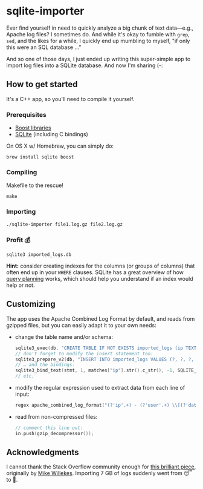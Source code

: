 # sqlite-importer

Ever find yourself in need to quickly analyze a big chunk of text data—e.g.,
Apache log files? I sometimes do. And while it's okay to fumble with `grep`,
`sed`, and the likes for a while, I quickly end up mumbling to myself, "if only
this were an SQL database …"

And so one of those days, I just ended up writing this super-simple app to
import log files into a SQLite database. And now I'm sharing (-:

## How to get started

It's a C++ app, so you'll need to compile it yourself.

### Prerequisites

- [Boost libraries](http://www.boost.org)
- [SQLite](https://www.sqlite.org) (including C bindings)

On OS X w/ Homebrew, you can simply do:

```
brew install sqlite boost
```

### Compiling

Makefile to the rescue!

```
make
```

### Importing

```
./sqlite-importer file1.log.gz file2.log.gz
```

### Profit :moneybag:

```
sqlite3 imported_logs.db
```

**Hint:** consider creating indexes for the columns (or groups of columns) that
often end up in your `WHERE` clauses. SQLite has a great overview of how [query
planning](https://www.sqlite.org/queryplanner.html) works, which should help you
understand if an index would help or not.

## Customizing

The app uses the Apache Combined Log Format by default, and reads from gzipped
files, but you can easily adapt it to your own needs:

-   change the table name and/or schema:

    ```c++
    sqlite3_exec(db, "CREATE TABLE IF NOT EXISTS imported_logs (ip TEXT, user TEXT, datetime TEXT, request TEXT, response_code INTEGER, referer TEXT, user_agent TEXT)", NULL, NULL, NULL);
    // don't forget to modify the insert statement too:
    sqlite3_prepare_v2(db, "INSERT INTO imported_logs VALUES (?, ?, ?, ?, ?, ?, ?)", -1, &stmt, NULL);
    // … and the bindings:
    sqlite3_bind_text(stmt, 1, matches["ip"].str().c_str(), -1, SQLITE_TRANSIENT);
    // etc.
    ```

-   modify the regular expression used to extract data from each line of input:

    ```c++
    regex apache_combined_log_format("(?'ip'.+) - (?'user'.+) \\[(?'datetime'.+)\\] \"(?'request'.+ .+) .+\" (?'response_code'.+) .+ \"(?'referer'.+)\" \"(?'user_agent'.+)\"");
    ```

-   read from non-compressed files:

    ```c++
    // comment this line out:
    in.push(gzip_decompressor());
    ```

## Acknowledgments

I cannot thank the Stack Overflow community enough for
[this brilliant piece][1], originally by [Mike Willekes][2]. Importing 7 GB of
logs suddenly went from :sleeping: to :rocket:.

[1]: http://stackoverflow.com/questions/1711631/improve-insert-per-second-performance-of-sqlite
[2]: http://stackoverflow.com/users/203690/mike-willekes
